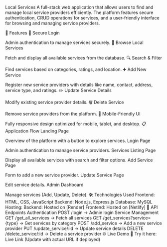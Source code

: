 Local Services
A full-stack web application that allows users to find and manage local service providers efficiently. The platform features secure authentication, CRUD operations for services, and a user-friendly interface for browsing and managing service providers.

🚀 Features
🔑 Secure Login

Admin authentication to manage services securely.
📜 Browse Local Services

Fetch and display all available services from the database.
🔍 Search & Filter

Find services based on categories, ratings, and location.
➕ Add New Service

Register new service providers with details like name, contact, address, service type, and ratings.
✏️ Update Service Details

Modify existing service provider details.
🗑️ Delete Service

Remove service providers from the platform.
📱 Mobile-Friendly UI

Fully responsive design optimized for mobile, tablet, and desktop.
📋 Application Flow
Landing Page

Overview of the platform with a button to explore services.
Login Page

Admin authentication to manage service providers.
Services Listing Page

Display all available services with search and filter options.
Add Service Page

Form to add a new service provider.
Update Service Page

Edit service details.
Admin Dashboard

Manage services (Add, Update, Delete).
🛠 Technologies Used
Frontend: HTML, CSS, JavaScript
Backend: Node.js, Express.js
Database: MySQL
Hosting:
Backend: Hosted on [Render]
Frontend: Hosted on [Netlify]
📌 API Endpoints
Authentication
POST /login → Admin login
Service Management
GET /get_all_services → Fetch all services
GET /get_services?service={type} → Get services by category
POST /add_service → Add a new service provider
PUT /update_service/:id → Update service details
DELETE /delete_service/:id → Delete a service provider
🌐 Live Demo
🚀 Try it here: Live Link (Update with actual URL if deployed)

